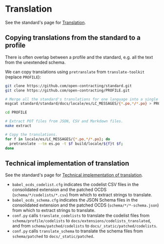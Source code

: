 # Translation

See the standard's page for [Translation](../../../standard/translation/index).

## Copying translations from the standard to a profile

There is often overlap between a profile and the standard, e.g. all the text from the unextended schema.

We can copy translations using `pretranslate` from `translate-toolkit` (replace `PROFILE`):

```bash
git clone https://github.com/open-contracting/standard.git
git clone https://github.com/open-contracting/PROFILE.git

# Merge all the standard's translations for one language into a single file.
msgcat standard/standard/docs/locale/es/LC_MESSAGES/{*.po,*/*.po} > PROFILE/es.po

cd PROFILE

# Extract POT files from JSON, CSV and Markdown files.
make extract

# Copy the translations.
for f in locale/es/LC_MESSAGES/{*.po,*/*.po}; do
  pretranslate --tm es.po -t $f build/locale/${f}t $f;
done
```

## Technical implementation of translation

See the standard's page for [Technical implementation of translation](../../../standard/translation/implementation).

* `babel_ocds_codelist.cfg` indicates the codelist CSV files in the consolidated extension and the patched OCDS (`schema/*/codelists/*.csv`) from which to extract strings to translate.
* `babel_ocds_schema.cfg` indicates the JSON Schema files in the consolidated extension and the patched OCDS (`schema/*/*-schema.json`) from which to extract strings to translate.
* `conf.py` calls `translate_codelists` to translate the codelist files from `schema/profile/codelists` to `docs/extensions/codelists_translated`, and from `schema/patched/codelists` to `docs/_static/patched/codelists`.
* `conf.py` calls `translate_schema` to translate the schema files from `schema/patched` to `docs/_static/patched`.
